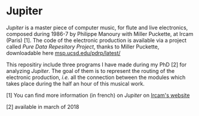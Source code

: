# Jupiter

*Jupiter* is a master piece of computer music, for flute and live electronics, composed during 1986-7 by Philippe Manoury with Miller Puckette, at Ircam (Paris) [1]. The code of the electronic production is available via a project called *Pure Data Repesitory Project*, thanks to Miller Puckette, downloadable here [msp.ucsd.edu/pdrp/latest/](http://msp.ucsd.edu/pdrp/latest/)

This repositiry include three programs I have made during my PhD [2] for analyzing *Jupiter*. The goal of them is to represent the routing of the electronic production, *i.e.* all the connection between the modules which takes place during the half an hour of this musical work.

[1] You can find more information (in french) on *Jupiter* on [Ircam's website](http://brahms.ircam.fr/works/work/10482/)

[2] available in march of 2018


